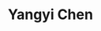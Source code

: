 ---
layout: page
title: Yangyi Chen
description: UIUC
img: assets/img/students/yangyi.jpeg
redirect: https://yangyi-chen.github.io/
importance: 8
category: "Student Collaborators"
---
